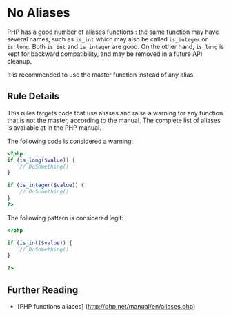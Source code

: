 <!-- PHP Manual -->
# No Aliases

PHP has a good number of aliases functions : the same function may have several names, such as `is_int` which may also be called `is_integer` or `is_long`. Both 
`is_int` and `is_integer` are good. On the other hand, `is_long` is kept for backward compatibility, and may be removed in a future API cleanup. 

It is recommended to use the master function instead of any alias.


## Rule Details

This rules targets code that use aliases and raise a warning for any function that is not the master, according to the manual. The complete list of aliases is available at in the PHP manual.

The following code is considered a warning:

```php
<?php
if (is_long($value)) { 
	// DoSomething()
}

if (is_integer($value)) { 
	// DoSomething()
}
?>
```


The following pattern is considered legit:

```php
<?php

if (is_int($value)) { 
	// DoSomething()
}

?>
```

<!--
## When Not To Use It

-->

## Further Reading 

* [PHP functions aliases] (http://php.net/manual/en/aliases.php)
